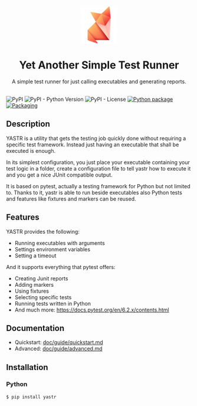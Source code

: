 <div align="center">
  <br>
  <img src="doc/logo.svg" width="100" /><br>
  
  # <b>Y</b>et <b>A</b>nother <b>S</b>imple <b>T</b>est <b>R</b>unner
  
  A simple test runner for just calling executables and generating reports.
  <br/><br/>
</div>

![PyPI](https://img.shields.io/pypi/v/yastr)
![PyPI - Python Version](https://img.shields.io/pypi/pyversions/yastr)
![PyPI - License](https://img.shields.io/pypi/l/yastr)
[![Python package](https://github.com/codetent/yastr/actions/workflows/python-package.yml/badge.svg?branch=main)](https://github.com/codetent/yastr/actions/workflows/python-package.yml)
[![Packaging](https://github.com/codetent/yastr/actions/workflows/packaging.yml/badge.svg?branch=main)](https://github.com/codetent/yastr/actions/workflows/packaging.yml)

## Description

YASTR is a utility that gets the testing job quickly done without requiring a specific test framework. Instead just having an executable that shall be executed is enough.

In its simplest configuration, you just place your executable containing your test logic in a folder, create a configuration file to tell yastr how to execute it and you get a nice JUnit compatible output.

It is based on pytest, actually a testing framework for Python but not limited to. Thanks to it, yastr is able to run beside executables also Python tests and features like fixtures and markers can be reused.

## Features

YASTR provides the following:

- Running executables with arguments
- Settings environment variables
- Setting a timeout

And it supports everything that pytest offers:

- Creating Junit reports
- Adding markers
- Using fixtures
- Selecting specific tests
- Running tests written in Python
- And much more: https://docs.pytest.org/en/6.2.x/contents.html

## Documentation

- Quickstart: [doc/guide/quickstart.md](doc/guide/quickstart.md)
- Advanced: [doc/guide/advanced.md](doc/guide/advanced.md)

## Installation

### Python

```bash
$ pip install yastr
```
